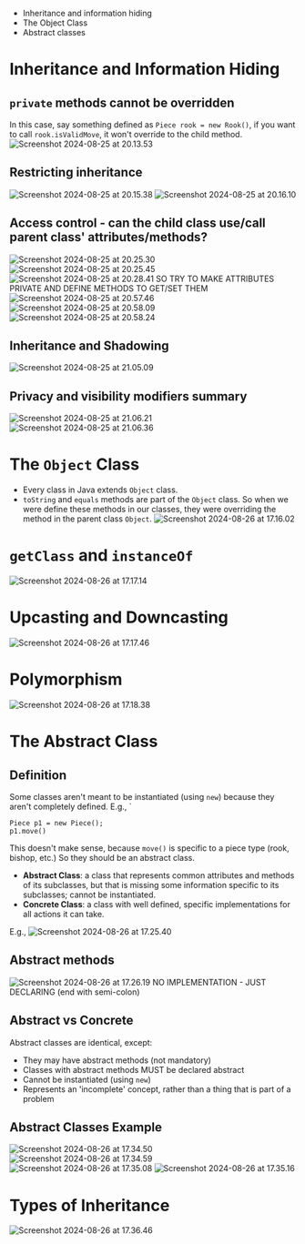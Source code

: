 - Inheritance and information hiding
- The Object Class
- Abstract classes
# Inheritance and Information Hiding
## `private` methods cannot be overridden
In this case, say something defined as `Piece rook = new Rook()`, if you want to call `rook.isValidMove`, it won't override to the child method.
![Screenshot 2024-08-25 at 20.13.53](attachments/Screenshot%202024-08-25%20at%2020.13.53.png)
## Restricting inheritance
![Screenshot 2024-08-25 at 20.15.38](attachments/Screenshot%202024-08-25%20at%2020.15.38.png)
![Screenshot 2024-08-25 at 20.16.10](attachments/Screenshot%202024-08-25%20at%2020.16.10.png)
## Access control - can the child class use/call parent class' attributes/methods?
![Screenshot 2024-08-25 at 20.25.30](attachments/Screenshot%202024-08-25%20at%2020.25.30.png)![Screenshot 2024-08-25 at 20.25.45](attachments/Screenshot%202024-08-25%20at%2020.25.45.png)![Screenshot 2024-08-25 at 20.28.41](attachments/Screenshot%202024-08-25%20at%2020.28.41.png)
SO TRY TO MAKE ATTRIBUTES PRIVATE AND DEFINE METHODS TO GET/SET THEM![Screenshot 2024-08-25 at 20.57.46](attachments/Screenshot%202024-08-25%20at%2020.57.46.png)![Screenshot 2024-08-25 at 20.58.09](attachments/Screenshot%202024-08-25%20at%2020.58.09.png)
![Screenshot 2024-08-25 at 20.58.24](attachments/Screenshot%202024-08-25%20at%2020.58.24.png)
## Inheritance and Shadowing
![Screenshot 2024-08-25 at 21.05.09](attachments/Screenshot%202024-08-25%20at%2021.05.09.png)
## Privacy and visibility modifiers summary
![Screenshot 2024-08-25 at 21.06.21](attachments/Screenshot%202024-08-25%20at%2021.06.21.png)
![Screenshot 2024-08-25 at 21.06.36](attachments/Screenshot%202024-08-25%20at%2021.06.36.png)
# The `Object` Class
- Every class in Java extends `Object` class.
- `toString` and `equals` methods are part of the `Object` class. So when we were define these methods in our classes, they were overriding the method in the parent class `Object`.
![Screenshot 2024-08-26 at 17.16.02](attachments/Screenshot%202024-08-26%20at%2017.16.02.png)
# `getClass` and `instanceOf`
![Screenshot 2024-08-26 at 17.17.14](attachments/Screenshot%202024-08-26%20at%2017.17.14.png)
# Upcasting and Downcasting
![Screenshot 2024-08-26 at 17.17.46](attachments/Screenshot%202024-08-26%20at%2017.17.46.png)
# Polymorphism
![Screenshot 2024-08-26 at 17.18.38](attachments/Screenshot%202024-08-26%20at%2017.18.38.png)
# The Abstract Class
## Definition
Some classes aren't meant to be instantiated (using `new`) because they aren't completely defined. E.g., `
```
Piece p1 = new Piece();
p1.move()
```
This doesn't make sense, because `move()` is specific to a piece type (rook, bishop, etc.)
So they should be an abstract class.

- **Abstract Class**: a class that represents common attributes and methods of its subclasses, but that is missing some information specific to its subclasses; cannot be instantiated.
- **Concrete Class**: a class with well defined, specific implementations for all actions it can take.

E.g.,
![Screenshot 2024-08-26 at 17.25.40](attachments/Screenshot%202024-08-26%20at%2017.25.40.png)
## Abstract methods
![Screenshot 2024-08-26 at 17.26.19](attachments/Screenshot%202024-08-26%20at%2017.26.19.png)
NO IMPLEMENTATION - JUST DECLARING (end with semi-colon)
## Abstract vs Concrete
Abstract classes are identical, except:
- They may have abstract methods (not mandatory)
- Classes with abstract methods MUST be declared abstract
- Cannot be instantiated (using `new`)
- Represents an 'incomplete' concept, rather than a thing that is part of a problem
## Abstract Classes Example
![Screenshot 2024-08-26 at 17.34.50](attachments/Screenshot%202024-08-26%20at%2017.34.50.png)
![Screenshot 2024-08-26 at 17.34.59](attachments/Screenshot%202024-08-26%20at%2017.34.59.png)
![Screenshot 2024-08-26 at 17.35.08](attachments/Screenshot%202024-08-26%20at%2017.35.08.png)
![Screenshot 2024-08-26 at 17.35.16](attachments/Screenshot%202024-08-26%20at%2017.35.16.png)
# Types of Inheritance
![Screenshot 2024-08-26 at 17.36.46](attachments/Screenshot%202024-08-26%20at%2017.36.46.png)